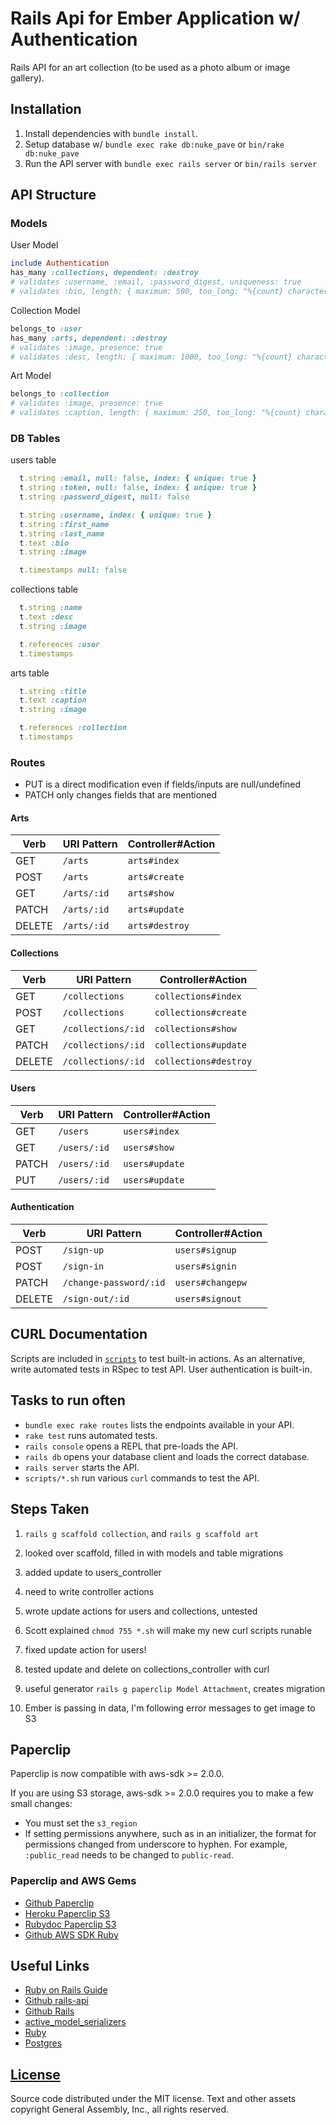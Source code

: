 # Rails Api for Ember Application w/ Authentication

Rails API for an art collection (to be used as a photo album or image gallery).

## Installation

1.  Install dependencies with `bundle install`.
1.  Setup database w/ `bundle exec rake db:nuke_pave` or `bin/rake db:nuke_pave`
1.  Run the API server with `bundle exec rails server` or `bin/rails server`

## API Structure

### Models

User Model

```ruby
include Authentication
has_many :collections, dependent: :destroy
# validates :username, :email, :password_digest, uniqueness: true
# validates :bio, length: { maximum: 500, too_long: "%{count} characters is the maximum allowed" }
```

Collection Model

```ruby
belongs_to :user
has_many :arts, dependent: :destroy
# validates :image, presence: true
# validates :desc, length: { maximum: 1000, too_long: "%{count} characters is the maximum allowed" }
```

Art Model

```ruby
belongs_to :collection
# validates :image, presence: true
# validates :caption, length: { maximum: 250, too_long: "%{count} characters is the maximum allowed" }
```

### DB Tables

users table

```ruby
  t.string :email, null: false, index: { unique: true }
  t.string :token, null: false, index: { unique: true }
  t.string :password_digest, null: false

  t.string :username, index: { unique: true }
  t.string :first_name
  t.string :last_name
  t.text :bio
  t.string :image

  t.timestamps null: false
```

collections table

```ruby
  t.string :name
  t.text :desc
  t.string :image

  t.references :user
  t.timestamps
```

arts table

```ruby
  t.string :title
  t.text :caption
  t.string :image

  t.references :collection
  t.timestamps
```

### Routes

-   PUT is a direct modification even if fields/inputs are null/undefined
-   PATCH only changes fields that are mentioned

#### Arts

| Verb   | URI Pattern | Controller#Action |
| -------|-------------|------------------ |
| GET    | `/arts`     | `arts#index`      |
| POST   | `/arts`     | `arts#create`     |
| GET    | `/arts/:id` | `arts#show`       |
| PATCH  | `/arts/:id` | `arts#update`     |
| DELETE | `/arts/:id` | `arts#destroy`    |

#### Collections

| Verb   | URI Pattern        | Controller#Action     |
| -------|--------------------|---------------------- |
| GET    | `/collections`     | `collections#index`   |
| POST   | `/collections`     | `collections#create`  |
| GET    | `/collections/:id` | `collections#show`    |
| PATCH  | `/collections/:id` | `collections#update`  |
| DELETE | `/collections/:id` | `collections#destroy` |

#### Users

| Verb  | URI Pattern  | Controller#Action |
| ------|--------------|------------------ |
| GET   | `/users`     | `users#index`     |
| GET   | `/users/:id` | `users#show`      |
| PATCH | `/users/:id` | `users#update`    |
| PUT   | `/users/:id` | `users#update`    |

#### Authentication

| Verb   | URI Pattern            | Controller#Action |
| -------|------------------------|------------------ |
| POST   | `/sign-up`             | `users#signup`    |
| POST   | `/sign-in`             | `users#signin`    |
| PATCH  | `/change-password/:id` | `users#changepw`  |
| DELETE | `/sign-out/:id`        | `users#signout`   |

## CURL Documentation

Scripts are included in [`scripts`](scripts) to test built-in actions.
As an alternative, write automated tests in RSpec to test API.
User authentication is built-in.

## Tasks to run often

-   `bundle exec rake routes` lists the endpoints available in your API.
-   `rake test` runs automated tests.
-   `rails console` opens a REPL that pre-loads the API.
-   `rails db` opens your database client and loads the correct database.
-   `rails server` starts the API.
-   `scripts/*.sh` run various `curl` commands to test the API.

## Steps Taken

1.  `rails g scaffold collection`, and `rails g scaffold art`
1.  looked over scaffold, filled in with models and table migrations
1.  added update to users_controller
1.  need to write controller actions
1.  wrote update actions for users and collections, untested
1.  Scott explained `chmod 755 *.sh` will make my new curl scripts runable
1.  fixed update action for users!
1.  tested update and delete on collections_controller with curl

1.  useful generator `rails g paperclip Model Attachment`, creates migration
1.  Ember is passing in data, I'm following error messages to get image to S3

## Paperclip

Paperclip is now compatible with aws-sdk >= 2.0.0.

If you are using S3 storage, aws-sdk >= 2.0.0 requires you to make a few small
changes:

-   You must set the `s3_region`
-   If setting permissions anywhere, such as in an initializer,
the format for permissions changed from underscore to hyphen.
For example, `:public_read` needs to be changed to `public-read`.

### Paperclip and AWS Gems

-   [Github Paperclip](https://github.com/thoughtbot/paperclip)
-   [Heroku Paperclip S3](https://devcenter.heroku.com/articles/paperclip-s3)
-   [Rubydoc Paperclip S3](http://www.rubydoc.info/gems/paperclip/Paperclip/Storage/S3)
-   [Github AWS SDK Ruby](https://github.com/aws/aws-sdk-ruby)

## Useful Links

-   [Ruby on Rails Guide](http://guides.rubyonrails.org/)
-   [Github rails-api](https://github.com/rails-api/rails-api)
-   [Github Rails](https://github.com/rails/rails)
-   [active_model_serializers](https://github.com/rails-api/active_model_serializers)
-   [Ruby](https://www.ruby-lang.org/en/)
-   [Postgres](http://www.postgresql.org)

## [License](LICENSE)

Source code distributed under the MIT license. Text and other assets copyright
General Assembly, Inc., all rights reserved.
